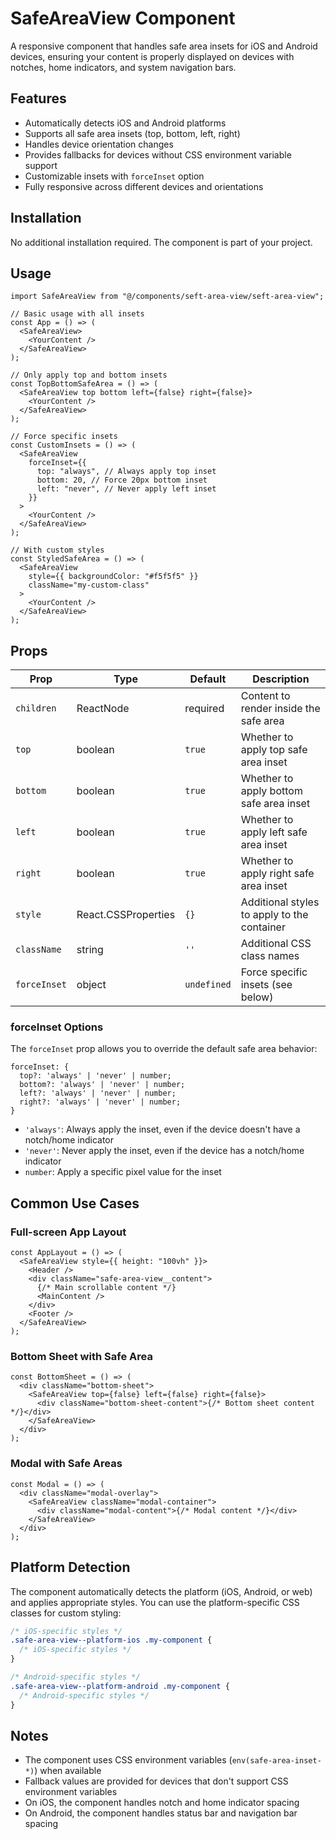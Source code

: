 # SafeAreaView Component

A responsive component that handles safe area insets for iOS and Android devices, ensuring your content is properly displayed on devices with notches, home indicators, and system navigation bars.

## Features

- Automatically detects iOS and Android platforms
- Supports all safe area insets (top, bottom, left, right)
- Handles device orientation changes
- Provides fallbacks for devices without CSS environment variable support
- Customizable insets with `forceInset` option
- Fully responsive across different devices and orientations

## Installation

No additional installation required. The component is part of your project.

## Usage

```tsx
import SafeAreaView from "@/components/seft-area-view/seft-area-view";

// Basic usage with all insets
const App = () => (
  <SafeAreaView>
    <YourContent />
  </SafeAreaView>
);

// Only apply top and bottom insets
const TopBottomSafeArea = () => (
  <SafeAreaView top bottom left={false} right={false}>
    <YourContent />
  </SafeAreaView>
);

// Force specific insets
const CustomInsets = () => (
  <SafeAreaView
    forceInset={{
      top: "always", // Always apply top inset
      bottom: 20, // Force 20px bottom inset
      left: "never", // Never apply left inset
    }}
  >
    <YourContent />
  </SafeAreaView>
);

// With custom styles
const StyledSafeArea = () => (
  <SafeAreaView
    style={{ backgroundColor: "#f5f5f5" }}
    className="my-custom-class"
  >
    <YourContent />
  </SafeAreaView>
);
```

## Props

| Prop         | Type                | Default     | Description                                 |
| ------------ | ------------------- | ----------- | ------------------------------------------- |
| `children`   | ReactNode           | required    | Content to render inside the safe area      |
| `top`        | boolean             | `true`      | Whether to apply top safe area inset        |
| `bottom`     | boolean             | `true`      | Whether to apply bottom safe area inset     |
| `left`       | boolean             | `true`      | Whether to apply left safe area inset       |
| `right`      | boolean             | `true`      | Whether to apply right safe area inset      |
| `style`      | React.CSSProperties | `{}`        | Additional styles to apply to the container |
| `className`  | string              | `''`        | Additional CSS class names                  |
| `forceInset` | object              | `undefined` | Force specific insets (see below)           |

### forceInset Options

The `forceInset` prop allows you to override the default safe area behavior:

```tsx
forceInset: {
  top?: 'always' | 'never' | number;
  bottom?: 'always' | 'never' | number;
  left?: 'always' | 'never' | number;
  right?: 'always' | 'never' | number;
}
```

- `'always'`: Always apply the inset, even if the device doesn't have a notch/home indicator
- `'never'`: Never apply the inset, even if the device has a notch/home indicator
- `number`: Apply a specific pixel value for the inset

## Common Use Cases

### Full-screen App Layout

```tsx
const AppLayout = () => (
  <SafeAreaView style={{ height: "100vh" }}>
    <Header />
    <div className="safe-area-view__content">
      {/* Main scrollable content */}
      <MainContent />
    </div>
    <Footer />
  </SafeAreaView>
);
```

### Bottom Sheet with Safe Area

```tsx
const BottomSheet = () => (
  <div className="bottom-sheet">
    <SafeAreaView top={false} left={false} right={false}>
      <div className="bottom-sheet-content">{/* Bottom sheet content */}</div>
    </SafeAreaView>
  </div>
);
```

### Modal with Safe Areas

```tsx
const Modal = () => (
  <div className="modal-overlay">
    <SafeAreaView className="modal-container">
      <div className="modal-content">{/* Modal content */}</div>
    </SafeAreaView>
  </div>
);
```

## Platform Detection

The component automatically detects the platform (iOS, Android, or web) and applies appropriate styles. You can use the platform-specific CSS classes for custom styling:

```css
/* iOS-specific styles */
.safe-area-view--platform-ios .my-component {
  /* iOS-specific styles */
}

/* Android-specific styles */
.safe-area-view--platform-android .my-component {
  /* Android-specific styles */
}
```

## Notes

- The component uses CSS environment variables (`env(safe-area-inset-*)`) when available
- Fallback values are provided for devices that don't support CSS environment variables
- On iOS, the component handles notch and home indicator spacing
- On Android, the component handles status bar and navigation bar spacing

